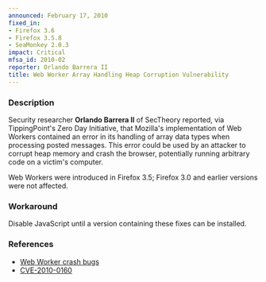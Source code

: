 ```yaml
---
announced: February 17, 2010
fixed_in:
- Firefox 3.6
- Firefox 3.5.8
- SeaMonkey 2.0.3
impact: Critical
mfsa_id: 2010-02
reporter: Orlando Barrera II
title: Web Worker Array Handling Heap Corruption Vulnerability
---
```


<h3>Description</h3>

<p>Security researcher <strong>Orlando Barrera II</strong> of SecTheory reported,
via TippingPoint's Zero Day Initiative, that Mozilla's implementation
of Web Workers contained an error in its handling of array data types
when processing posted messages.  This error could be used by an
attacker to corrupt heap memory and crash the browser, potentially
running arbitrary code on a victim's computer.</p>

<p class="note">Web Workers were introduced in Firefox 3.5; Firefox 3.0
and earlier versions were not affected.
</p>

<h3>Workaround</h3>

<p>Disable JavaScript until a version containing these fixes can be installed.</p>

<h3>References</h3>

<ul>
  <li><a href="https://bugzilla.mozilla.org/buglist.cgi?bug_id=533000,534051,531222">Web Worker crash bugs</a></li>
  <li><a class="ex-ref" href="http://cve.mitre.org/cgi-bin/cvename.cgi?name=CVE-2010-0160">CVE-2010-0160</a></li>
</ul>




